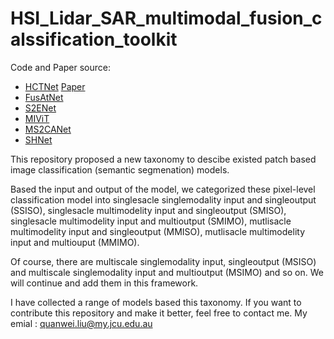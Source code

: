 # HSI_Lidar_SAR_multimodal_fusion_calssification_toolkit


Code and Paper source: 
- [HCTNet](https://github.com/zgr6010/Fusion_HCT) [Paper](https://ieeexplore.ieee.org/document/9999457)
- [FusAtNet](https://github.com/ShivamP1993/FusAtNet-Dual-Attention-based-SpectroSpatial-Multimodal-Fusion-Network-for-Hyperspectral-and-LiDAR-)
- [S2ENet](https://github.com/likyoo/Multimodal-Remote-Sensing-Toolkit)
- [MIViT](https://github.com/icey-zhang/MIViT)
- [MS2CANet](https://github.com/junhengzhu/MS2CANet)
- [SHNet](https://github.com/quanweiliu/SHNet)

This repository proposed a new taxonomy to descibe existed patch based image classification (semantic segmenation) models.

Based the input and output of the model, we categorized these pixel-level classification model into singlesacle singlemodality input and singleoutput (SSISO), singlesacle multimodelity input and singleoutput (SMISO), singlesacle multimodelity input and multioutput (SMIMO), mutlisacle multimodelity input and singleoutput (MMISO), mutlisacle multimodelity input and multiouput (MMIMO).

Of course, there are multiscale singlemodality input, singleoutput (MSISO) and multiscale singlemodality input and multioutput (MSIMO) and so on. We will continue and add them in this framework.

I have collected a range of models based this taxonomy. If you want to contribute this repository and make it better, feel free to contact me. My emial : quanwei.liu@my.jcu.edu.au
